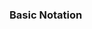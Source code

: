 <link rel="stylesheet" href="{{baseUrl}}/css/textbook.css">

<div class="website-content">

### Basic Notation

<div id="main">

<include src="./introduction/topicPanel.md" />

</div>
</div>
